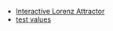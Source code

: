 - [Interactive Lorenz Attractor](http://www.malinc.se/m/Lorenz.php)
- [test values](http://personal.psu.edu/users/j/d/jdr234/phys527/chaos_Project/reportFiles/report/node8.html)
